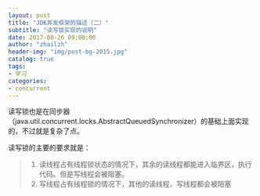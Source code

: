 ```yaml
---    
layout: post  
title: "JDK并发框架的描述（二）"  
subtitle: "读写锁实现的说明"  
date: 2017-08-26 09:00:00  
author: "zhailzh"  
header-img: "img/post-bg-2015.jpg"  
catalog: true  
tags:  
- 学习  
categories:  
- concurrent
---  
```

   读写锁也是在同步器（java.util.concurrent.locks.AbstractQueuedSynchronizer）的基础上面实现的，不过就是复杂了点。

<!--more-->

  读写锁的主要的要求就是：     
> 1. 读线程占有线程锁状态的情况下，其余的读线程都能进入临界区，执行代码。但是写线程会被阻塞。
> 2. 写线程占有线程锁的情况下，其他的读线程，写线程都会被阻塞
